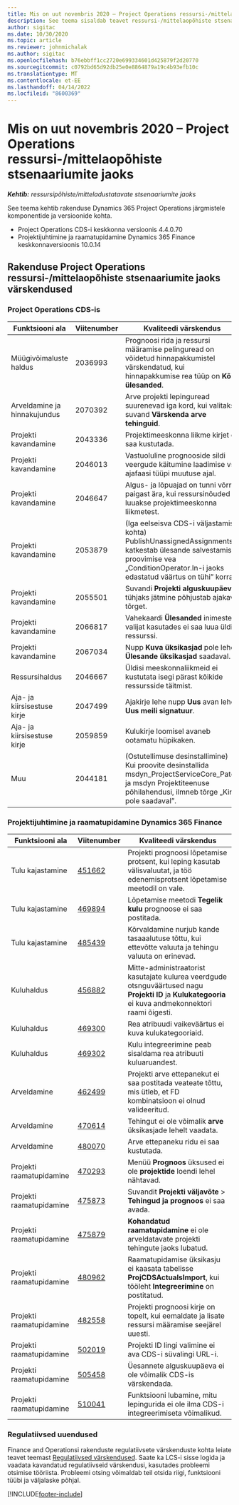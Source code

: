```yaml
---
title: Mis on uut novembris 2020 – Project Operations ressursi-/mittelaopõhiste stsenaariumite jaoks
description: See teema sisaldab teavet ressursi-/mittelaopõhiste stsenaariumite jaoks mõeldud rakenduse Project Operations 2020. aasta novembri väljalaskes saadaolevate kvaliteedi värskenduste kohta.
author: sigitac
ms.date: 10/30/2020
ms.topic: article
ms.reviewer: johnmichalak
ms.author: sigitac
ms.openlocfilehash: b76ebbff1cc2720e699334601d425879f2d20770
ms.sourcegitcommit: c0792bd65d92db25e0e8864879a19c4b93efb10c
ms.translationtype: MT
ms.contentlocale: et-EE
ms.lasthandoff: 04/14/2022
ms.locfileid: "8600369"
---
```

# <a name="whats-new-november-2020---project-operations-for-resourcenon-stocked-based-scenarios"></a>Mis on uut novembris 2020 – Project Operations ressursi-/mittelaopõhiste stsenaariumite jaoks

_**Kehtib:** ressursipõhiste/mitteladustatavate stsenaariumite jaoks_

See teema kehtib rakenduse Dynamics 365 Project Operations järgmistele komponentide ja versioonide kohta.

- Project Operations CDS-i keskkonna versioonis 4.4.0.70
- Projektijuhtimine ja raamatupidamine Dynamics 365 Finance keskkonnaversioonis 10.0.14

## <a name="updates-to-project-operations-for-resource-non-stocked-based-scenarios"></a>Rakenduse Project Operations ressursi-/mittelaopõhiste stsenaariumite jaoks värskendused

### <a name="project-operations-on-cds"></a>Project Operations CDS-is

| Funktsiooni ala                 | Viitenumber | Kvaliteedi värskendus                                                                                                                                                                    |
|------------------------------|------------------|-----------------------------------------------------------------------------------------------------------------------------------------------------------------------------------|
|   Müügivõimaluste haldus       | 2036993          | Prognoosi rida ja ressursi määramise pelinguread on võidetud hinnapakkumistel värskendatud, kui hinnapakkumise rea tüüp on **Kõik ülesanded**.                                                 |
| Arveldamine ja hinnakujundus          | 2070392          | Arve projekti lepinguread suurenevad iga kord, kui valitakse suvand **Värskenda arve tehinguid**.                                                                         |
| Projekti kavandamine             | 2043336          | Projektimeeskonna liikme kirjet ei saa kustutada.                                                                                                                                  |
| Projekti kavandamine             | 2046013          | Vastuoluline prognooside sildi veergude käitumine laadimise vs. ajafaasi tüüpi muutuse ajal.                                                                                   |
| Projekti kavandamine             | 2046647          | Algus- ja lõpuajad on tunni võrra paigast ära, kui ressursinõuded luuakse projektimeeskonna liikmetest.                                                                      |
| Projekti kavandamine             | 2053879          | (Iga eelseisva CDS-i väljastamise kohta) PublishUnassignedAssignments katkestab ülesande salvestamise proovimise vea „ConditionOperator.In-i jaoks edastatud väärtus on tühi” korral.                       |
| Projekti kavandamine             | 2055501          | Suvandi **Projekti alguskuupäev** tühjaks jätmine põhjustab ajakava tõrget.                                                                                                      |
| Projekti kavandamine             | 2066817          | Vahekaardi **Ülesanded** inimeste valijat kasutades ei saa luua üldist ressurssi.                                                                                                   |
| Projekti kavandamine             | 2067034          | Nupp **Kuva üksikasjad** pole lehel **Ülesande üksikasjad** saadaval.                                                                                                       |
| Ressursihaldus          | 2046667          | Üldisi meeskonnaliikmeid ei kustutata isegi pärast kõikide ressursside täitmist.                                                                                                    |
| Aja- ja kiirsisestuse kirje | 2047499          | Ajakirje lehe nupp **Uus** avan lehe **Uus meili signatuur**.                                                                                               |
| Aja- ja kiirsisestuse kirje | 2059859          | Kulukirje loomisel avaneb ootamatu hüpikaken.                                                                                                                         |
| Muu                        | 2044181          | (Ostutellimuse desinstallimine) Kui proovite desinstallida msdyn_ProjectServiceCore_Patch ja msdyn Projektiteenuse põhilahendusi, ilmneb tõrge „Kirje pole saadaval”.  |

### <a name="project-management-and-accounting-in-dynamics-365-finance"></a>Projektijuhtimine ja raamatupidamine Dynamics 365 Finance

| Funktsiooni ala        | Viitenumber | Kvaliteedi värskendus                                                                                                                                                            |
|---------------------|------------------|---------------------------------------------------------------------------------------------------------------------------------------------------------------------------|
| Tulu kajastamine | [451662](https://fix.lcs.dynamics.com/Issue/Details/?bugId=451662)           | Projekti prognoosi lõpetamise protsent, kui leping kasutab välisvaluutat, ja töö edenemisprotsent lõpetamise meetodil on vale.                     |
| Tulu kajastamine | [469894](https://fix.lcs.dynamics.com/Issue/Details/?bugId=469894)           | Lõpetamise meetodi **Tegelik kulu** prognoose ei saa postitada.                                                                                                    |
| Tulu kajastamine | [485439](https://fix.lcs.dynamics.com/Issue/Details/?bugId=485439)           | Kõrvaldamine nurjub kande tasaaalutuse tõttu, kui ettevõtte valuuta ja tehingu valuuta on erinevad.                                              |
| Kuluhaldus  | [456882](https://fix.lcs.dynamics.com/Issue/Details/?bugId=456822)           | Mitte-administraatorist kasutajate kulurea veerdgude otsnguväärtused nagu **Projekti ID** ja **Kulukategooria** ei kuva andmekonnektori raami õigesti. |
| Kuluhaldus  | [469300](https://fix.lcs.dynamics.com/Issue/Details/?bugId=469300)           | Rea atribuudi vaikeväärtus ei kuva kulukategooriaid.                                                                                                         |
| Kuluhaldus  | [469302](https://fix.lcs.dynamics.com/Issue/Details/?bugId=469302)           | Kulu integreerimine peab sisaldama rea atribuuti kuluaruandest.                                                                                             |
| Arveldamine           | [462499](https://fix.lcs.dynamics.com/Issue/Details/?bugId=462499)           | Projekti arve ettepanekut ei saa postitada veateate tõttu, mis ütleb, et FD kombinatsioon ei olnud valideeritud.                                                    |
| Arveldamine           | [470614](https://fix.lcs.dynamics.com/Issue/Details/?bugId=470614)           | Tehingut ei ole võimalik **arve** üksikasjade lehelt vaadata.                                                                                                              |
| Arveldamine           | [480070](https://fix.lcs.dynamics.com/Issue/Details/?bugId=480070)           | Arve ettepaneku ridu ei saa kustutada.                                                                                                                                  |
| Projekti raamatupidamine  | [470293](https://fix.lcs.dynamics.com/Issue/Details/?bugId=470293)           | Menüü **Prognoos** üksused ei ole **projektide** loendi lehel nähtavad.                                                                                                   |
| Projekti raamatupidamine  | [475873](https://fix.lcs.dynamics.com/Issue/Details/?bugId=475873)           | Suvandit **Projekti väljavõte**   > **Tehingud ja prognoos** ei saa avada.                                                                                                       |
| Projekti raamatupidamine  | [475879](https://fix.lcs.dynamics.com/Issue/Details/?bugId=475879)           | **Kohandatud raamatupidamine** ei ole arveldatavate projekti tehingute jaoks lubatud.                                                                                                  |
| Projekti raamatupidamine  | [480962](https://fix.lcs.dynamics.com/Issue/Details/?bugId=480962)           | Raamatupidamise üksikasju ei kaasata tabelisse **ProjCDSActualsImport**, kui tööleht **Integreerimine** on postitatud.                                                  |
| Projekti raamatupidamine  | [482558](https://fix.lcs.dynamics.com/Issue/Details/?bugId=482558)           | Projekti prognoosi kirje on topelt, kui eemaldate ja lisate ressursi määramise seejärel uuesti.                                                                            |
| Projekti raamatupidamine  | [502019](https://fix.lcs.dynamics.com/Issue/Details/?bugId=502019)           | Projekti ID lingi valimine ei ava CDS-i süvalingi URL-i.                                                                                                         |
| Projekti raamatupidamine  | [505458](https://fix.lcs.dynamics.com/Issue/Details/?bugId=505458)           | Üesannete alguskuupäeva ei ole võimalik CDS-is värskendada.                                                                                                                           |
| Projekti raamatupidamine  | [510041](https://fix.lcs.dynamics.com/Issue/Details/?bugId=510041)           | Funktsiooni lubamine, mitu lepingurida ei ole ilma CDS-i integreerimiseta võimalikud.                                                                                   |

### <a name="regulatory-updates"></a>Regulatiivsed uuendused
Finance and Operationsi rakenduste regulatiivsete värskenduste kohta leiate teavet teemast [Regulatiivsed värskendused](/dynamics365/finance/localizations/regulatory-updates). Saate ka LCS-i sisse logida ja vaadata kavandatud regulatiivseid värskendusi, kasutades probleemi otsimise tööriista. Probleemi otsing võimaldab teil otsida riigi, funktsiooni tüübi ja väljalaske põhjal.


[!INCLUDE[footer-include](../includes/footer-banner.md)]